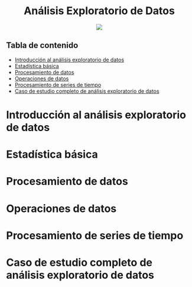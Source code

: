 <div align="center">
    <h1>Análisis Exploratorio de Datos</h1>
    <img src="https://imgur.com/m4KWSIa.png" width="">
</div>

## Tabla de contenido

- [Introducción al análisis exploratorio de datos](#introducción-al-análisis-exploratorio-de-datos)
- [Estadística básica](#estadística-básica)
- [Procesamiento de datos](#procesamiento-de-datos)
- [Operaciones de datos](#operaciones-de-datos)
- [Procesamiento de series de tiempo](#procesamiento-de-series-de-tiempo)
- [Caso de estudio completo de análisis exploratorio de datos](#caso-de-estudio-completo-de-análisis-exploratorio-de-datos)

# Introducción al análisis exploratorio de datos

# Estadística básica

# Procesamiento de datos

# Operaciones de datos

# Procesamiento de series de tiempo

# Caso de estudio completo de análisis exploratorio de datos
